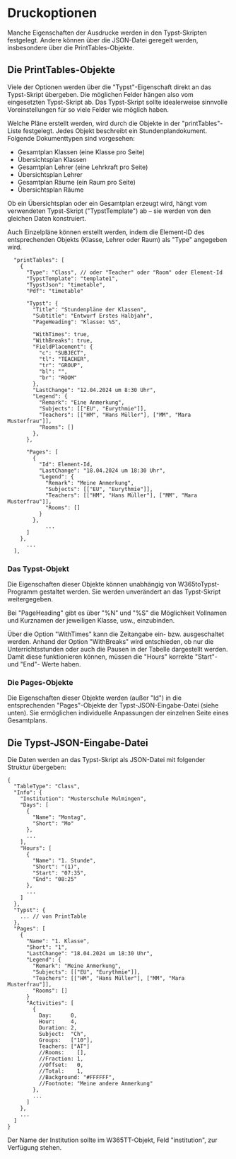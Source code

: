 # Druckoptionen

Manche Eigenschaften der Ausdrucke werden in den Typst-Skripten festgelegt. Andere können über die JSON-Datei geregelt werden, insbesondere über die PrintTables-Objekte.

## Die PrintTables-Objekte

Viele der Optionen werden über die "Typst"-Eigenschaft direkt an das Typst-Skript übergeben. Die möglichen Felder hängen also vom eingesetzten Typst-Skript ab. Das Typst-Skript sollte idealerweise sinnvolle Voreinstellungen für so viele Felder wie möglich haben.

Welche Pläne erstellt werden, wird durch die Objekte in der "printTables"-Liste festgelegt. Jedes Objekt beschreibt ein Stundenplandokument. Folgende Dokumenttypen sind vorgesehen:

 - Gesamtplan Klassen (eine Klasse pro Seite)
 - Übersichtsplan Klassen
 - Gesamtplan Lehrer (eine Lehrkraft pro Seite)
 - Übersichtsplan Lehrer
 - Gesamtplan Räume (ein Raum pro Seite)
 - Übersichtsplan Räume

Ob ein Übersichtsplan oder ein Gesamtplan erzeugt wird, hängt vom verwendeten Typst-Skript ("TypstTemplate") ab – sie werden von den gleichen Daten konstruiert.

Auch Einzelpläne können erstellt werden, indem die Element-ID des entsprechenden Objekts (Klasse, Lehrer oder Raum) als "Type" angegeben wird.

```
  "printTables": [
    {
      "Type": "Class", // oder "Teacher" oder "Room" oder Element-Id
      "TypstTemplate": "template1",
      "TypstJson": "timetable",
      "Pdf": "timetable"

      "Typst": {
        "Title": "Stundenpläne der Klassen",
        "Subtitle": "Entwurf Erstes Halbjahr",
        "PageHeading": "Klasse: %S",

        "WithTimes": true,
        "WithBreaks": true,
        "FieldPlacement": {
          "c": "SUBJECT",
          "tl": "TEACHER",
          "tr": "GROUP",
          "bl": "",
          "br": "ROOM"
        },
        "LastChange": "12.04.2024 um 8:30 Uhr",
        "Legend": {
          "Remark": "Eine Anmerkung",
          "Subjects": [["EU", "Eurythmie"]],
          "Teachers": [["HM", "Hans Müller"], ["MM", "Mara Musterfrau"]],
          "Rooms": []
        },
      },

      "Pages": [
        {
          "Id": Element-Id,
          "LastChange": "18.04.2024 um 18:30 Uhr",
          "Legend": {
            "Remark": "Meine Anmerkung",
            "Subjects": [["EU", "Eurythmie"]],
            "Teachers": [["HM", "Hans Müller"], ["MM", "Mara Musterfrau"]],
            "Rooms": []
          }
        },
            ...
      ]
    },
      ...
  ],
```

### Das Typst-Objekt

Die Eigenschaften dieser Objekte können unabhängig von W365toTypst-Programm gestaltet werden. Sie werden unverändert an das Typst-Skript weitergegeben.

Bei "PageHeading" gibt es über "%N" und "%S" die Möglichkeit Vollnamen und Kurznamen der jeweiligen Klasse, usw., einzubinden.

Über die Option "WithTimes" kann die Zeitangabe ein- bzw. ausgeschaltet werden. Anhand der Option "WithBreaks" wird entschieden, ob nur die Unterrichtsstunden oder auch die Pausen in der Tabelle dargestellt werden. Damit diese funktionieren können, müssen die "Hours" korrekte "Start"- und "End"- Werte haben.

### Die Pages-Objekte

Die Eigenschaften dieser Objekte werden (außer "Id") in die entsprechenden "Pages"-Objekte der Typst-JSON-Eingabe-Datei (siehe unten). Sie ermöglichen individuelle Anpassungen der einzelnen Seite eines Gesamtplans.

## Die Typst-JSON-Eingabe-Datei

Die Daten werden an das Typst-Skript als JSON-Datei mit folgender Struktur übergeben:

```
{
  "TableType": "Class",
  "Info": {
    "Institution": "Musterschule Mulmingen",
    "Days": [
      {
        "Name": "Montag",
        "Short": "Mo"
      },
      ...
    ],
    "Hours": [
      {
        "Name": "1. Stunde",
        "Short": "(1)",
        "Start": "07:35",
        "End": "08:25"
      },
      ...
    ]
  },
  "Typst": {
    ... // von PrintTable
  },
  "Pages": [
    {
      "Name": "1. Klasse",
      "Short": "1",
      "LastChange": "18.04.2024 um 18:30 Uhr",
      "Legend": {
        "Remark": "Meine Anmerkung",
        "Subjects": [["EU", "Eurythmie"]],
        "Teachers": [["HM", "Hans Müller"], ["MM", "Mara Musterfrau"]],
        "Rooms": []
      }
      "Activities": [
        {
          Day:      0,
          Hour:     4,
          Duration: 2,
          Subject:  "Ch",
          Groups:   ["10"],
          Teachers: ["AT"]
          //Rooms:    [],
          //Fraction: 1,
          //Offset:   0,
          //Total:    1,
          //Background: "#FFFFFF",
          //Footnote: "Meine andere Anmerkung"
        },
        ...
      ]
    },
    ...
  ]
}
```

Der Name der Institution sollte im W365TT-Objekt, Feld "institution", zur Verfügung stehen.
